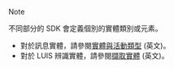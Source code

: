 > [!NOTE]
> 不同部分的 SDK 會定義個別的實體類別或元素。
> - 對於訊息實體，請參閱[實體與活動類型](https://docs.microsoft.com/en-us/azure/bot-service/bot-service-activities-entities?view=azure-bot-service-4.0) (英文)。
> - 對於 LUIS 辨識實體，請參閱[擷取實體](https://aka.ms/bot-v4-luis-result-entities) (英文)。

